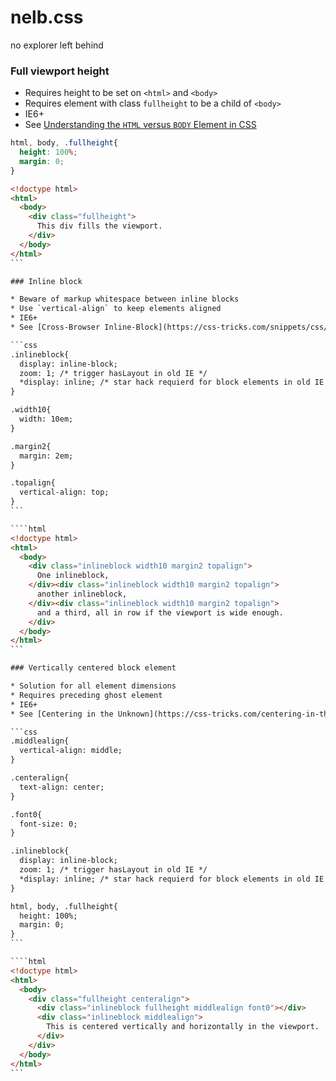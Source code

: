 # nelb.css
no explorer left behind

### Full viewport height

* Requires height to be set on `<html>` and `<body>`
* Requires element with class `fullheight` to be a child of `<body>`
* IE6+
* See [Understanding the `HTML` versus `BODY` Element in CSS](http://phrogz.net/css/htmlvsbody.html)

```css
html, body, .fullheight{
  height: 100%;
  margin: 0;
}
```

````html
<!doctype html>
<html>
  <body>
    <div class="fullheight">
      This div fills the viewport.
    </div>
  </body>
</html>
```

### Inline block

* Beware of markup whitespace between inline blocks
* Use `vertical-align` to keep elements aligned
* IE6+
* See [Cross-Browser Inline-Block](https://css-tricks.com/snippets/css/cross-browser-inline-block/) at css-tricks.com

```css
.inlineblock{
  display: inline-block;
  zoom: 1; /* trigger hasLayout in old IE */
  *display: inline; /* star hack requierd for block elements in old IE */
}

.width10{
  width: 10em;
}

.margin2{
  margin: 2em;
}

.topalign{
  vertical-align: top;
}
```

````html
<!doctype html>
<html>
  <body>
    <div class="inlineblock width10 margin2 topalign">
      One inlineblock,
    </div><div class="inlineblock width10 margin2 topalign">
      another inlineblock,
    </div><div class="inlineblock width10 margin2 topalign">
      and a third, all in row if the viewport is wide enough.
    </div>
  </body>
</html>
```

### Vertically centered block element

* Solution for all element dimensions
* Requires preceding ghost element
* IE6+
* See [Centering in the Unknown](https://css-tricks.com/centering-in-the-unknown/) at css-tricks.com

```css
.middlealign{
  vertical-align: middle;
}

.centeralign{
  text-align: center;
}

.font0{
  font-size: 0;
}

.inlineblock{
  display: inline-block;
  zoom: 1; /* trigger hasLayout in old IE */
  *display: inline; /* star hack requierd for block elements in old IE */
}

html, body, .fullheight{
  height: 100%;
  margin: 0;
}
```

````html
<!doctype html>
<html>
  <body>
    <div class="fullheight centeralign">
      <div class="inlineblock fullheight middlealign font0"></div>
      <div class="inlineblock middlealign">
        This is centered vertically and horizontally in the viewport.
      </div>
    </div>
  </body>
</html>
```
